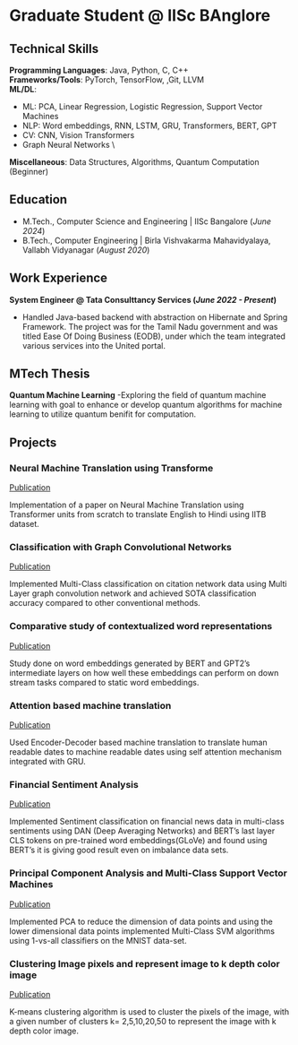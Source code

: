 # Graduate Student @ IISc BAnglore

## Technical Skills

**Programming Languages**: Java, Python, C, C++ \
**Frameworks/Tools**: PyTorch, TensorFlow, ,Git, LLVM \
**ML/DL**:
- ML: PCA, Linear Regression, Logistic Regression, Support Vector Machines
- NLP: Word embeddings, RNN, LSTM, GRU, Transformers, BERT, GPT
- CV: CNN, Vision Transformers
- Graph Neural Networks \
  
**Miscellaneous**: Data Structures, Algorithms, Quantum Computation (Beginner)


## Education
- M.Tech., Computer Science and Engineering | IISc Bangalore (_June 2024_) 			        		
- B.Tech., Computer Engineering | Birla Vishvakarma Mahavidyalaya, Vallabh Vidyanagar (_August 2020_)

## Work Experience
**System Engineer @ Tata Consulttancy Services (_June 2022 - Present_)**
- Handled Java-based backend with abstraction on Hibernate and Spring Framework. The project was for the Tamil
Nadu government and was titled Ease Of Doing Business (EODB), under which the team integrated various services
into the United portal.

## MTech Thesis
**Quantum Machine Learning**
-Exploring the field of quantum machine learning with goal to enhance or develop quantum algorithms for
machine learning to utilize quantum benifit for computation.

## Projects
### Neural Machine Translation using Transforme
[Publication]([https://www.mdpi.com/1424-8220/22/8/3048](https://arxiv.org/abs/1706.03762))

Implementation of a paper on Neural Machine Translation using Transformer units from scratch to translate English to
Hindi using IITB dataset.

### Classification with Graph Convolutional Networks
[Publication]([https://www.mdpi.com/1424-8220/22/11/4240](https://arxiv.org/abs/1609.02907))

Implemented Multi-Class classification on citation network data using Multi Layer graph convolution network and
achieved SOTA classification accuracy compared to other conventional methods.

### Comparative study of contextualized word representations
[Publication]([https://www.mdpi.com/1424-8220/22/11/4240](https://arxiv.org/abs/1609.02907))

Study done on word embeddings generated by BERT and GPT2’s intermediate layers on how well these embeddings
can perform on down stream tasks compared to static word embeddings.

### Attention based machine translation
[Publication]([https://www.mdpi.com/1424-8220/22/11/4240](https://arxiv.org/abs/1609.02907))

Used Encoder-Decoder based machine translation to translate human readable dates to machine readable dates using
self attention mechanism integrated with GRU.

### Financial Sentiment Analysis
[Publication]([https://www.mdpi.com/1424-8220/22/11/4240](https://arxiv.org/abs/1609.02907))

Implemented Sentiment classification on financial news data in multi-class sentiments using DAN (Deep Averaging
Networks) and BERT’s last layer CLS tokens on pre-trained word embeddings(GLoVe) and found using BERT’s it is
giving good result even on imbalance data sets.

### Principal Component Analysis and Multi-Class Support Vector Machines
[Publication]([https://www.mdpi.com/1424-8220/22/11/4240](https://arxiv.org/abs/1609.02907))

Implemented PCA to reduce the dimension of data points and using the lower dimensional data points implemented
Multi-Class SVM algorithms using 1-vs-all classifiers on the MNIST data-set.

### Clustering Image pixels and represent image to k depth color image
[Publication]([https://www.mdpi.com/1424-8220/22/11/4240](https://arxiv.org/abs/1609.02907))

K-means clustering algorithm is used to cluster the pixels of the image, with a given number of clusters k= 2,5,10,20,50
to represent the image with k depth color image.
